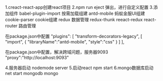 1.creact-react-app创建react项目
2.npm run eject 弹出，进行自定义配置
3.添加组件
babel-plugin-import   按需加载组建
antd-mobile           蚂蚁金服UI组建
cookie-parser         cookie组建
redux                 数据管理
redux-thunk
reeact-redux
react-router          路由管理

在package.json中配置
"plugins": [
      "transform-decorators-legacy",
      [
        "import",
        {
          "libraryName":"antd-mobile",
          "style":"css"
        }
      ]
    ],

在package.json中配置，解决跨域问题，服务器9093
"proxy":"http://localhost:9093"


4.服务器启动
nodemode server
5.启动react
npm start
6.mongo数据库启动
net start mongodb
mongo
